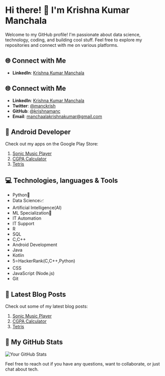 # Hi there! 👋 I'm Krishna Kumar Manchala

Welcome to my GitHub profile! I'm passionate about data science, technology, coding, and building cool stuff. Feel free to explore my repositories and connect with me on various platforms.

## 🌐 Connect with Me

- **LinkedIn**: [Krishna Kumar Manchala](https://www.linkedin.com/in/krishnakumarmanchala)

## 🌐 Connect with Me

- **LinkedIn**: [Krishna Kumar Manchala](https://www.linkedin.com/in/krishnakumarmanchala)
- **Twitter**: [@manckrish](https://twitter.com/manckrish)
- **GitHub**: [@krishnamanc](https://github.com/krishnamanc)
- **Email**: manchaalakrishnakumar@gmail.com

## 📱 Android Developer

Check out my apps on the Google Play Store:

1. [Sonic Music Player](https://play.google.com/store/apps/details?id=com.krish.kkmanc.kkmusicplayer)
2. [CGPA Calculator](https://play.google.com/store/apps/details?id=com.krish.kkmanc.cgpacalc)
3. [Tetris](https://play.google.com/store/apps/details?id=com.krish.kkmanc.tetris)

## 💻 Technologies, languages & Tools

- Python🐍
- Data Science📈
- Artificial Intelligence(AI)
- ML Specialization🤖
- IT Automation
- IT Support
- R
- SQL
- C,C++
- Android Development
- Java
- Kotlin
- 5⭐HackerRank(C,C++,Python)
- CSS
- JavaScript (Node.js)
- Git

## 📝 Latest Blog Posts

Check out some of my latest blog posts:

1. [Sonic Music Player](https://www.linkedin.com/posts/krishnakumarmanchala_music-player-apps-on-google-play-activity-7126277977746677760-br7q?utm_source=share&utm_medium=member_desktop)
2. [CGPA Calculator](https://www.linkedin.com/posts/krishnakumarmanchala_exciting-news-fellow-university-students-activity-7128280290925432832-cvfp?utm_source=share&utm_medium=member_desktop)
3. [Tetris](https://www.linkedin.com/posts/krishnakumarmanchala_gamedev-tetris-mobilegaming-activity-7128705097265528832-fh2T?utm_source=share&utm_medium=member_desktop)

## 🚀 My GitHub Stats

![Your GitHub Stats](https://github-readme-stats.vercel.app/api?username=krishnamanc&show_icons=true&count_private=true&hide=prs,issues&theme=dark)

Feel free to reach out if you have any questions, want to collaborate, or just chat about tech.
